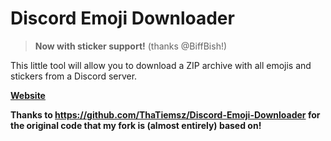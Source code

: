# Discord Emoji Downloader

> **Now with sticker support!** (thanks @BiffBish!)

This little tool will allow you to download a ZIP archive with all emojis and stickers from a Discord server.

**[Website](https://discord.NamelessNanashi.dev/)**

**Thanks to https://github.com/ThaTiemsz/Discord-Emoji-Downloader for the original code that my fork is (almost entirely) based on!**
